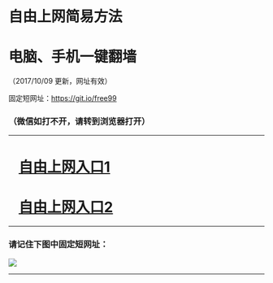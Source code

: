 ﻿# 自由上网简易方法

# 电脑、手机一键翻墙

（2017/10/09 更新，网址有效）

固定短网址：https://git.io/free99

### （微信如打不开，请转到浏览器打开）


***





# &nbsp;&nbsp; <a href="http://ft313562962.fwq-tz-1001.info/fwqtz01.html?t=10090019287 " target="_blank">自由上网入口1</a>
# &nbsp;&nbsp; <a href="http://ft2826721626.fwq-tz-1002.info/fwqtz02.html?t=10090018796 " target="_blank">自由上网入口2</a>
***

### 请记住下图中固定短网址：

<img src="https://s3-us-west-2.amazonaws.com/fwq-1001/yjfq-20170905okok.png" /> 


***

